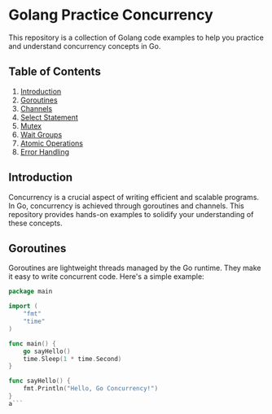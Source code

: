 # Golang Practice Concurrency

This repository is a collection of Golang code examples to help you practice and understand concurrency concepts in Go.

## Table of Contents

1. [Introduction](#introduction)
2. [Goroutines](#goroutines)
3. [Channels](#channels)
4. [Select Statement](#select-statement)
5. [Mutex](#mutex)
6. [Wait Groups](#wait-groups)
7. [Atomic Operations](#atomic-operations)
8. [Error Handling](#error-handling)

## Introduction

Concurrency is a crucial aspect of writing efficient and scalable programs. In Go, concurrency is achieved through goroutines and channels. This repository provides hands-on examples to solidify your understanding of these concepts.

## Goroutines

Goroutines are lightweight threads managed by the Go runtime. They make it easy to write concurrent code. Here's a simple example:

```go 
package main

import (
	"fmt"
	"time"
)

func main() {
	go sayHello()
	time.Sleep(1 * time.Second)
}

func sayHello() {
	fmt.Println("Hello, Go Concurrency!")
}
a```